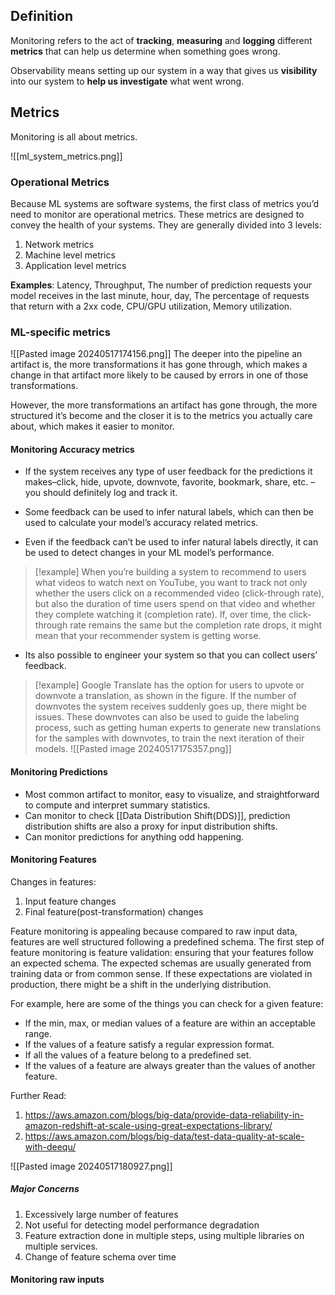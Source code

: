 ## Definition
Monitoring refers to the act of **tracking**, **measuring** and **logging** different **metrics** that can help us determine when something goes wrong. 

Observability means setting up our system in a way that gives us **visibility** into our system to **help us investigate** what went wrong. 

## Metrics
Monitoring is all about metrics. 

![[ml_system_metrics.png]]

### Operational Metrics
Because ML systems are software systems, the first class of metrics you’d need to monitor are operational metrics. These metrics are designed to convey the health of your systems. They are generally divided into 3 levels: 
1. Network metrics
2. Machine level metrics
3. Application level metrics

**Examples**: Latency, Throughput, The number of prediction requests your model receives in the last minute, hour, day, The percentage of requests that return with a 2xx code, CPU/GPU utilization, Memory utilization.

### ML-specific metrics

![[Pasted image 20240517174156.png]]
The deeper into the pipeline an artifact is, the more transformations it has gone through, which makes a change in that artifact more likely to be caused by errors in one of those transformations. 

However, the more transformations an artifact has gone through, the more structured it’s become and the closer it is to the metrics you actually care about, which makes it easier to monitor. 

#### Monitoring Accuracy metrics
- If the system receives any type of user feedback for the predictions it makes–click, hide, upvote, downvote, favorite, bookmark, share, etc. – you should definitely log and track it.
- Some feedback can be used to infer natural labels, which can then be used to calculate your model’s accuracy related metrics.

- Even if the feedback can’t be used to infer natural labels directly, it can be used to detect changes in your ML model’s performance.

> [!example]
> When you’re building a system to recommend to users what videos to watch next on YouTube, you want to track not only whether the users click on a recommended video (click-through rate), but also the duration of time users spend on that video and whether they complete watching it (completion rate). If, over time, the click-through rate remains the same but the completion rate drops, it might mean that your recommender system is getting worse.

- Its also possible to engineer your system so that you can collect users’ feedback. 

> [!example]
>  Google Translate has the option for users to upvote or downvote a translation, as shown in the figure. If the number of downvotes the system receives suddenly goes up, there might be issues. These downvotes can also be used to guide the labeling process, such as getting human experts to generate new translations for the samples with downvotes, to train the next iteration of their models.
![[Pasted image 20240517175357.png]]

#### Monitoring Predictions
- Most common artifact to monitor, easy to visualize, and straightforward to compute and interpret summary statistics.
- Can monitor to check [[Data Distribution Shift(DDS)]], prediction distribution shifts are also a proxy for input distribution shifts.
- Can monitor predictions for anything odd happening.

#### Monitoring Features
Changes in features: 
1. Input feature changes
2. Final feature(post-transformation) changes

Feature monitoring is appealing because compared to raw input data, features are well structured following a predefined schema. The first step of feature monitoring is feature validation: ensuring that your features follow an expected schema. The expected schemas are usually generated from training data or from common sense. If these expectations are violated in production, there might be a shift in the underlying distribution. 

For example, here are some of the things you can check for a given feature:
- If the min, max, or median values of a feature are within an acceptable range.
- If the values of a feature satisfy a regular expression format.
- If all the values of a feature belong to a predefined set.
- If the values of a feature are always greater than the values of another feature.

Further Read: 
1. https://aws.amazon.com/blogs/big-data/provide-data-reliability-in-amazon-redshift-at-scale-using-great-expectations-library/
2. https://aws.amazon.com/blogs/big-data/test-data-quality-at-scale-with-deequ/

![[Pasted image 20240517180927.png]]
##### Major Concerns
1. Excessively large number of features
2. Not useful for detecting model performance degradation
3. Feature extraction done in multiple steps, using multiple libraries on multiple services.
4. Change of feature schema over time

#### Monitoring raw inputs



